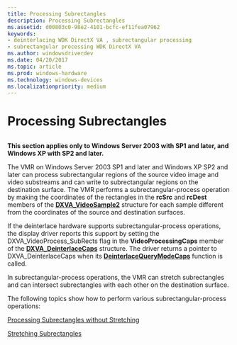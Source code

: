 ```yaml
---
title: Processing Subrectangles
description: Processing Subrectangles
ms.assetid: d00803c0-98e2-4101-bcfc-ef11fea07962
keywords:
- deinterlacing WDK DirectX VA , subrectangular processing
- subrectangular processing WDK DirectX VA
ms.author: windowsdriverdev
ms.date: 04/20/2017
ms.topic: article
ms.prod: windows-hardware
ms.technology: windows-devices
ms.localizationpriority: medium
---
```


# Processing Subrectangles


## <span id="ddk_processing_subrectangles_gg"></span><span id="DDK_PROCESSING_SUBRECTANGLES_GG"></span>


**This section applies only to Windows Server 2003 with SP1 and later, and Windows XP with SP2 and later.**

The VMR on Windows Server 2003 SP1 and later and Windows XP SP2 and later can process subrectangular regions of the source video image and video substreams and can write to subrectangular regions on the destination surface. The VMR performs a subrectangular-process operation by making the coordinates of the rectangles in the **rcSrc** and **rcDest** members of the [**DXVA\_VideoSample2**](https://msdn.microsoft.com/library/windows/hardware/ff564092) structure for each sample different from the coordinates of the source and destination surfaces.

If the deinterlace hardware supports subrectangular-process operations, the display driver reports this support by setting the DXVA\_VideoProcess\_SubRects flag in the **VideoProcessingCaps** member of the [**DXVA\_DeinterlaceCaps**](https://msdn.microsoft.com/library/windows/hardware/ff563939) structure. The driver returns a pointer to DXVA\_DeinterlaceCaps when its [**DeinterlaceQueryModeCaps**](https://msdn.microsoft.com/library/windows/hardware/ff563946) function is called.

In subrectangular-process operations, the VMR can stretch subrectangles and can intersect subrectangles with each other on the destination surface.

The following topics show how to perform various subrectangular-process operations:

[Processing Subrectangles without Stretching](processing-subrectangles-without-stretching.md)

[Stretching Subrectangles](stretching-subrectangles.md)

 

 





